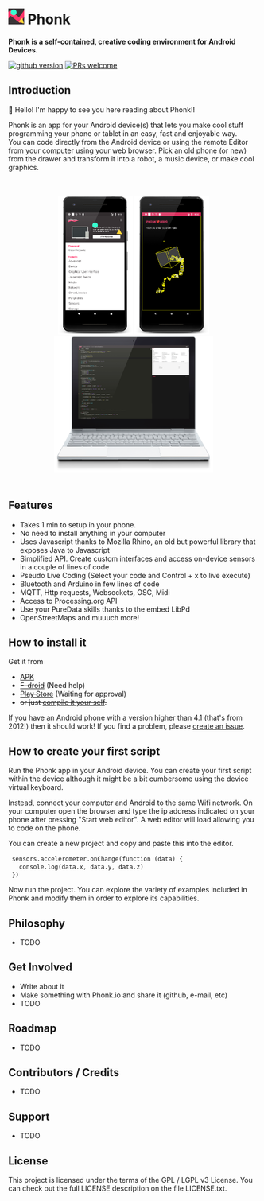 # ![logo](./images/logo2.png) Phonk
**Phonk is a self-contained, creative coding environment for Android Devices.**

[![github version](https://img.shields.io/github/license/victordiaz/phonk.svg)](https//github.com/victordiaz/phonk)
[![PRs welcome](https://img.shields.io/badge/PRs-welcome-ff69b4.svg)](https://github.com/nhnent/tui.editor/issues?q=is%3Aissue+is%3Aopen+label%3A%22help+wanted%22)

## Introduction
:tada: Hello! I'm happy to see you here reading about Phonk!!

Phonk is an app for your Android device(s) that lets you make cool stuff programming your phone or tablet in an easy, fast and enjoyable way.<br />
You can code directly from the Android device or using the remote Editor from your computer using your web browser.
Pick an old phone (or new) from the drawer and transform it into a robot, a music device, or make cool graphics.

<p style="text-align: center; margin: 50px 0px;">
  <img src="./images/phonk_app.png" width="150" />
  <img src="./images/phonk_script.png" width="150" />
  <img src="./images/phonk_webide.png" width="320" />
</p>

<div style="text-align:center; margin: 50px 0">
</div>

## Features
- Takes 1 min to setup in your phone.
- No need to install anything in your computer
- Uses Javascript thanks to Mozilla Rhino, an old but powerful library that exposes Java to Javascript
- Simplified API. Create custom interfaces and access on-device sensors in a couple of lines of code
- Pseudo Live Coding (Select your code and Control + x to live execute)
- Bluetooth and Arduino in few lines of code
- MQTT, Http requests, Websockets, OSC, Midi
- Access to Processing.org API
- Use your PureData skills thanks to the embed LibPd
- OpenStreetMaps and muuuch more!

## How to install it
Get it from
- [APK](https://github.com/victordiaz/phonk/releases)
- ~~[F-droid](https://github.com/victordiaz/phonk/issues/6)~~ (Need help)
- ~~[Play Store]()~~ (Waiting for approval)
- ~~or just [compile it your self]().~~

If you have an Android phone with a version higher than 4.1 (that's from 2012!) then it should work! If you find a problem, please [create an issue](https://github.com/victordiaz/phonk/issues/new).

## How to create your first script
Run the Phonk app in your Android device. You can create your first script within the device although it might be a bit cumbersome using the device virtual keyboard.

Instead, connect your computer and Android to the same Wifi network. On your computer open the browser and type the ip address indicated on your phone after pressing "Start web editor". A web editor will load allowing you to code on the phone.

You can create a new project and copy and paste this into the editor.

     sensors.accelerometer.onChange(function (data) {
       console.log(data.x, data.y, data.z)
     })

Now run the project.
You can explore the variety of examples included in Phonk and modify them in order to explore its capabilities.


## Philosophy
- TODO

## Get Involved
- Write about it
- Make something with Phonk.io and share it (github, e-mail, etc)
- TODO

## Roadmap
- TODO

## Contributors / Credits
- TODO

## Support
- TODO

## License
This project is licensed under the terms of the GPL / LGPL v3 License. You can check out the full LICENSE description on the file LICENSE.txt.
